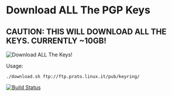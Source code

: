 Download ALL The PGP Keys
=========================

## CAUTION: THIS WILL DOWNLOAD ALL THE KEYS. CURRENTLY ~10GB!

![Download ALL The Keys!](http://cdn.memegenerator.net/instances/400x/37243642.jpg "Download ALL The Keys")

Usage:

`./download.sh ftp://ftp.prato.linux.it/pub/keyring/`

[![Build Status](https://travis-ci.org/PartTimeLegend/Download-ALL-The-PGP-Keys.png?branch=master)](https://travis-ci.org/PartTimeLegend/Download-ALL-The-PGP-Keys)